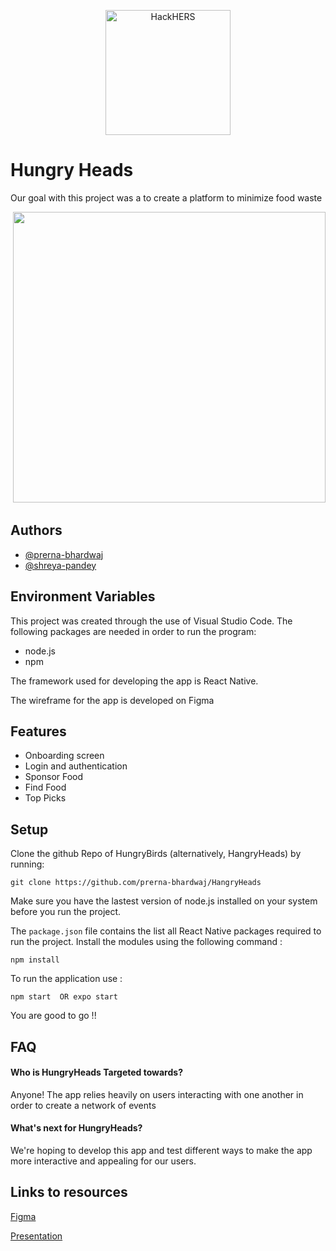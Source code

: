 <p align="center">
  <a href="https://ruhackhers.org/">
    <img alt="HackHERS" src="https://ruhackhers.org/images/logos/hackhers2022.png" width="200" />
  </a>
</p>

# Hungry Heads

Our goal with this project was a to create a platform to minimize food waste

<img alt="" src="https://farm6.staticflickr.com/5557/15032644782_1b9d7530d8.jpg"> </img>
<img src="https://static.onecms.io/wp-content/uploads/sites/23/2021/04/15/Climatarian_foodwaste_update_animated.gif" width="500" height="465" />


## Authors

- [@prerna-bhardwaj](https://github.com/prerna-bhardwaj)
- [@shreya-pandey](https://github.com/Xhrya)


## Environment Variables

This project was created through the use of Visual Studio Code. The following packages are needed in order to run the program:
- node.js
- npm

The framework used for developing the app is React Native.

The wireframe for the app is developed on Figma

## Features
- Onboarding screen
- Login and authentication
- Sponsor Food
- Find Food
- Top Picks

## Setup

Clone the github Repo of HungryBirds (alternatively, HangryHeads) by running:

```
git clone https://github.com/prerna-bhardwaj/HangryHeads
```
Make sure you have the lastest version of node.js installed on your system before you run the project.

The `package.json` file contains the list all React Native packages required to run the project.
Install the modules using the following command :

```
npm install
```
To run the application use :
```
npm start  OR expo start
```

You are good to go !!


## FAQ

#### Who is HungryHeads Targeted towards?

Anyone! The app relies heavily on users interacting with one another in order to create a network of events

#### What's next for HungryHeads?

We're hoping to develop this app and test different ways to make the app more interactive and appealing for our users. 



## Links to resources
<a href="https://www.figma.com/file/S5oOqjIbYf9ZDiSg7narfE/HungryHead?node-id=0%3A1" target="_blank">Figma</a>

<a href="https://docs.google.com/presentation/d/11eBmW3ovDhlineJHJuFc5WSNCcS2Wm1oKCHz8BBhzqU/edit?usp=sharing" target="_blank">Presentation</a>



 
